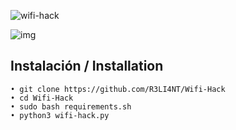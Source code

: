 ![wifi-hack](https://user-images.githubusercontent.com/75953873/115979135-7f851580-a55a-11eb-84a3-79db7aa9e8ba.png)

![img](https://user-images.githubusercontent.com/75953873/115979146-99bef380-a55a-11eb-85f8-af7a81a05bc7.png)

## Instalación / Installation

```
• git clone https://github.com/R3LI4NT/Wifi-Hack
• cd Wifi-Hack
• sudo bash requirements.sh
• python3 wifi-hack.py
```

